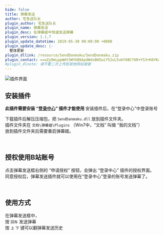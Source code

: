 ```yaml
---
hide: false
title: 弹幕发送
auther: 宅急送队长
plugin_author: 宅急送队长
plugin_name: 弹幕发送
plugin_desc: 在弹幕姬中快速发送弹幕
plugin_version: 1.1.7
plugin_update_datetime: 2019-05-30 00:00:00 +0800
plugin_update_desc: |-
  整体更新
plugin_dllink: /resource/SendDanmaku/SendDanmaku.zip
plugin_contact: ==wZy9mLppWdt5WYkBkbpdWdsBHIwiY52uL5uKY6BCY6R+Y53+K6YKa6ueZ6Eq552uL5S+o5syp5
#plugin_dlnote: 请不要二次上传到其他网站谢谢
---
```


<img class="shadow" src="https://www.danmuji.cn/resource/SendDanmaku/1.png" alt="插件界面" />

<br/>

## 安装插件

**此插件需要安装 “[登录中心](https://www.danmuji.cn/plugins/LoginCenter)” 插件才能使用**
安装插件后，在“登录中心”中登录账号

下载插件后解压压缩包，把 `SendDanmaku.dll` 放到插件文件夹。  
插件文件夹在 `文档\弹幕姬\Plugins` （Win7中，“文档” 叫做 “我的文档”）  
放到插件文件夹后需要重启弹幕姬。

<br/>

## 授权使用B站账号

点击弹幕发送框右侧的 “申请授权” 按钮，会弹出 “登录中心” 插件的授权界面。  
同意授权后，弹幕发送插件就可以使用在“登录中心”登录的账号发送弹幕了。

<br/>

## 使用方式

在弹幕发送框中，  
按 `回车` 发送弹幕  
按 `上` `下` 键可以翻弹幕发送历史
